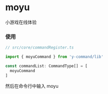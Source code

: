 # moyu

小游戏在线体验

### 使用

```ts
// src/core/commandRegister.ts

import { moyuCommand } from 'y-command/lib'

const commandList: CommandType[] = [
  moyuCommand
]
```

然后在命令行中输入 moyu

